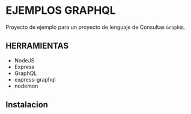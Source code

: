 # EJEMPLOS GRAPHQL

Proyecto de ejemplo para un proyecto de lenguaje de
Consultas `GraphQL`

## HERRAMIENTAS

- NodeJS
- Express
- GraphQL
- express-graphql
- nodemon

## Instalacion


